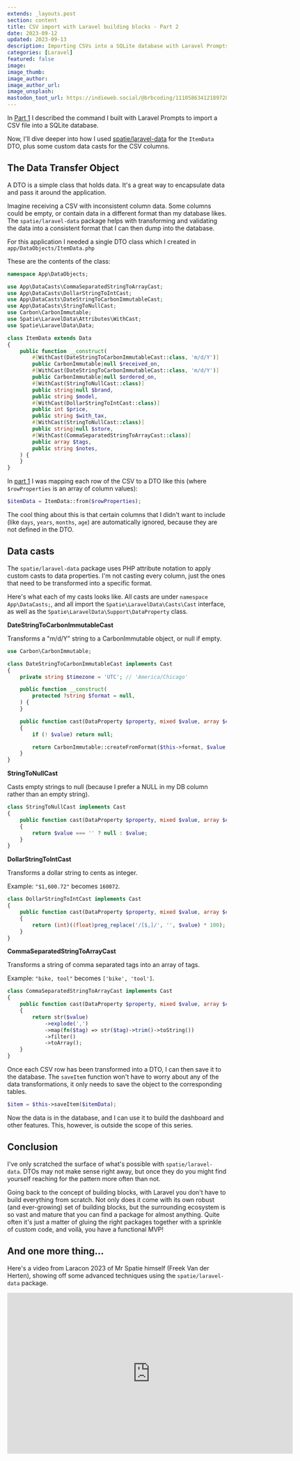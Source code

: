 ```yaml
---
extends: _layouts.post
section: content
title: CSV import with Laravel building blocks - Part 2
date: 2023-09-12
updated: 2023-09-13
description: Importing CSVs into a SQLite database with Laravel Prompts, spatie/laravel-data, and spatie/simple-excel, part 2.
categories: [Laravel]
featured: false
image:
image_thumb:
image_author:
image_author_url:
image_unsplash:
mastodon_toot_url: https://indieweb.social/@brbcoding/111058634121897287
---
```


In [Part 1](/blog/csv-import-with-laravel-building-blocks-part-1/) I described the command I built with Laravel Prompts to import a CSV file into a SQLite database.

Now, I'll dive deeper into how I used [spatie/laravel-data](https://spatie.be/docs/laravel-data/v3/introduction) for the `ItemData` DTO, plus some custom data casts for the CSV columns.

## The Data Transfer Object

A DTO is a simple class that holds data. It's a great way to encapsulate data and pass it around the application.

Imagine receiving a CSV with inconsistent column data. Some columns could be empty, or contain data in a different format than my database likes. The `spatie/laravel-data` package helps with transforming and validating the data into a consistent format that I can then dump into the database.

For this application I needed a single DTO class which I created in `app/DataObjects/ItemData.php`

These are the contents of the class:

```php
namespace App\DataObjects;

use App\DataCasts\CommaSeparatedStringToArrayCast;
use App\DataCasts\DollarStringToIntCast;
use App\DataCasts\DateStringToCarbonImmutableCast;
use App\DataCasts\StringToNullCast;
use Carbon\CarbonImmutable;
use Spatie\LaravelData\Attributes\WithCast;
use Spatie\LaravelData\Data;

class ItemData extends Data
{
    public function __construct(
        #[WithCast(DateStringToCarbonImmutableCast::class, 'm/d/Y')]
        public CarbonImmutable|null $received_on,
        #[WithCast(DateStringToCarbonImmutableCast::class, 'm/d/Y')]
        public CarbonImmutable|null $ordered_on,
        #[WithCast(StringToNullCast::class)]
        public string|null $brand,
        public string $model,
        #[WithCast(DollarStringToIntCast::class)]
        public int $price,
        public string $with_tax,
        #[WithCast(StringToNullCast::class)]
        public string|null $store,
        #[WithCast(CommaSeparatedStringToArrayCast::class)]
        public array $tags,
        public string $notes,
    ) {
    }
}
```

In [part 1](/blog/csv-import-with-laravel-building-blocks-part-1/) I was mapping each row of the CSV to a DTO like this (where `$rowProperties` is an array of column values):

```php
$itemData = ItemData::from($rowProperties);
```

The cool thing about this is that certain columns that I didn't want to include (like `days`, `years`, `months`, `age`) are automatically ignored, because they are not defined in the DTO.

## Data casts

The `spatie/laravel-data` package uses PHP attribute notation to apply custom casts to data properties. I'm not casting every column, just the ones that need to be transformed into a specific format.

Here's what each of my casts looks like. All casts are under `namespace App\DataCasts;`, and all import the `Spatie\LaravelData\Casts\Cast` interface, as well as the `Spatie\LaravelData\Support\DataProperty` class.

**DateStringToCarbonImmutableCast**

Transforms a "m/d/Y" string to a CarbonImmutable object, or null if empty.

```php
use Carbon\CarbonImmutable;

class DateStringToCarbonImmutableCast implements Cast
{
    private string $timezone = 'UTC'; // 'America/Chicago'

    public function __construct(
        protected ?string $format = null,
    ) {
    }

    public function cast(DataProperty $property, mixed $value, array $context): ?CarbonImmutable
    {
        if (! $value) return null;

        return CarbonImmutable::createFromFormat($this->format, $value, $this->timezone)->startOfDay();
    }
}
```

**StringToNullCast**

Casts empty strings to null (because I prefer a NULL in my DB column rather than an empty string).

```php
class StringToNullCast implements Cast
{
    public function cast(DataProperty $property, mixed $value, array $context): string|null
    {
        return $value === '' ? null : $value;
    }
}
```

**DollarStringToIntCast**

Transforms a dollar string to cents as integer.

Example: `"$1,600.72"` becomes `160072`.

```php
class DollarStringToIntCast implements Cast
{
    public function cast(DataProperty $property, mixed $value, array $context): int
    {
        return (int)((float)preg_replace('/[$,]/', '', $value) * 100);
    }
}
```

**CommaSeparatedStringToArrayCast**

Transforms a string of comma separated tags into an array of tags.

Example: `"bike, tool"` becomes `['bike', 'tool']`.

```php
class CommaSeparatedStringToArrayCast implements Cast
{
    public function cast(DataProperty $property, mixed $value, array $context): array
    {
        return str($value)
            ->explode(',')
            ->map(fn($tag) => str($tag)->trim()->toString())
            ->filter()
            ->toArray();
    }
}
```

Once each CSV row has been transformed into a DTO, I can then save it to the database. The `saveItem` function won't have to worry about any of the data transformations, it only needs to save the object to the corresponding tables.

```php
$item = $this->saveItem($itemData);
```

Now the data is in the database, and I can use it to build the dashboard and other features. This, however, is outside the scope of this series.

## Conclusion

I've only scratched the surface of what's possible with `spatie/laravel-data`. DTOs may not make sense right away, but once they do you might find yourself reaching for the pattern more often than not.

Going back to the concept of building blocks, with Laravel you don't have to build everything from scratch. Not only does it come with its own robust (and ever-growing) set of building blocks, but the surrounding ecosystem is so vast and mature that you can find a package for almost anything. Quite often it's just a matter of gluing the right packages together with a sprinkle of custom code, and voilà, you have a functional MVP!

## And one more thing...

Here's a video from Laracon 2023 of Mr Spatie himself (Freek Van der Herten), showing off some advanced techniques using the `spatie/laravel-data` package.

<iframe width="656" height="369" src="https://www.youtube.com/embed/CrO_7Df1cBc" title="Freek Van Der Herten &quot;Enjoying Laravel Data&quot; - Laracon US 2023 Nashville" frameborder="0" allow="accelerometer; autoplay; clipboard-write; encrypted-media; gyroscope; picture-in-picture; web-share" allowfullscreen></iframe>